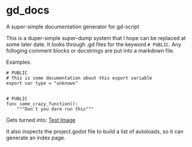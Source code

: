 # gd_docs
A super-simple documentation generator for gd-script

This is a duper-simple super-dump system that I hope can be replaced at some later 
date. It looks through .gd files for the keyword `# PUBLIC`. Any folloging comment
blocks or docstrings are put into a markdown file. 

Examples:
```
# PUBLIC
# This is some documentation about this export variable
export var type = "unknown"


# PUBLIC
func some_crazy_function():
	"""Don't you dare run this"""
```

Gets turned into:
[Test Image](test.jpg)


It also inspects the project.godot file to build a list of autoloads, so it can generate an index page.
